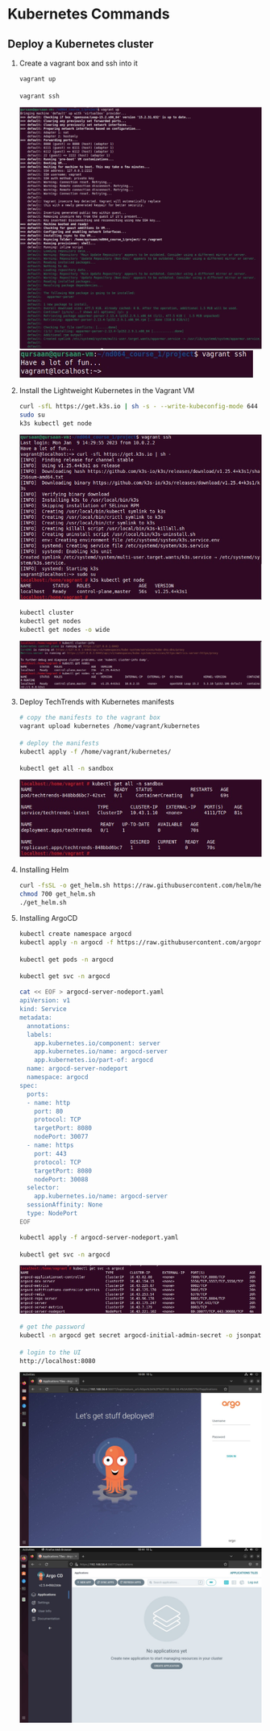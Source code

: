 # Kubernetes Commands

## Deploy a Kubernetes cluster

1. Create a vagrant box and ssh into it

    ```bash
    vagrant up

    vagrant ssh
    ```

    ![Vagrant up](/images/08-vagrant-up.jpg)
    ![Vagrant ssh](/images/09-vagrant-ssh.jpg)

2. Install the Lightweight Kubernetes in the Vagrant VM

    ```bash
    curl -sfL https://get.k3s.io | sh -s - --write-kubeconfig-mode 644
    sudo su
    k3s kubectl get node
    ```

    ![Install k3s](/images/10-k3s-install.jpg)

    ```bash
    kubectl cluster
    kubectl get nodes
    kubectl get nodes -o wide
    ```

    ![Kubectl get nodes](/images/11-k3s-nodes.jpg)

3. Deploy TechTrends with Kubernetes manifests

    ```bash
    # copy the manifests to the vagrant box
    vagrant upload kubernetes /home/vagrant/kubernetes

    # deploy the manifests
    kubectl apply -f /home/vagrant/kubernetes/

    kubectl get all -n sandbox
    ```

    ![Kubectl get all](/images/12-k3s-get-all.jpg)

4. Installing Helm

    ```bash
    curl -fsSL -o get_helm.sh https://raw.githubusercontent.com/helm/helm/main/scripts/get-helm-3
    chmod 700 get_helm.sh
    ./get_helm.sh
    ```

5. Installing ArgoCD

    ```bash
    kubectl create namespace argocd
    kubectl apply -n argocd -f https://raw.githubusercontent.com/argoproj/argo-cd/stable/manifests/install.yaml

    kubectl get pods -n argocd

    kubectl get svc -n argocd
    ```

    ```bash
    cat << EOF > argocd-server-nodeport.yaml
    apiVersion: v1
    kind: Service
    metadata:
      annotations:
      labels:
        app.kubernetes.io/component: server
        app.kubernetes.io/name: argocd-server
        app.kubernetes.io/part-of: argocd
      name: argocd-server-nodeport
      namespace: argocd
    spec:
      ports:
      - name: http
        port: 80
        protocol: TCP
        targetPort: 8080
        nodePort: 30077
      - name: https
        port: 443
        protocol: TCP
        targetPort: 8080
        nodePort: 30088
      selector:
        app.kubernetes.io/name: argocd-server
      sessionAffinity: None
      type: NodePort
    EOF
    ```

    ```bash
    kubectl apply -f argocd-server-nodeport.yaml

    kubectl get svc -n argocd
    ```

    ![ArgoCD get svc](/images/13-argocd-get-svc.jpg)
  
    ```bash
    # get the password
    kubectl -n argocd get secret argocd-initial-admin-secret -o jsonpath="{.data.password}" | base64 -d

    # login to the UI
    http://localhost:8080
    ```
  
    ![ArgoCD login](/images/14-argocd-login.jpg)
    ![ArgoCD UI](/images/15-argocd-ui.jpg)
